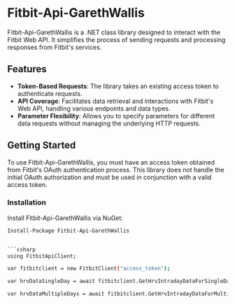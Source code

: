 # Fitbit-Api-GarethWallis

Fitbit-Api-GarethWallis is a .NET class library designed to interact with the Fitbit Web API. It simplifies the process of sending requests and processing responses from Fitbit's services.

## Features

- **Token-Based Requests**: The library takes an existing access token to authenticate requests.
- **API Coverage**: Facilitates data retrieval and interactions with Fitbit's Web API, handling various endpoints and data types.
- **Parameter Flexibility**: Allows you to specify parameters for different data requests without managing the underlying HTTP requests.

## Getting Started

To use Fitbit-Api-GarethWallis, you must have an access token obtained from Fitbit's OAuth authentication process. This library does not handle the initial OAuth authorization and must be used in conjunction with a valid access token.

### Installation

Install Fitbit-Api-GarethWallis via NuGet:

```bash
Install-Package Fitbit-Api-GarethWallis


```csharp
using FitbitApiClient;

var fitbitclient = new FitbitClient("access_token");

var hrvDataSingleDay = await fitbitclient.GetHrvIntradayDataForSingleDayAsync(DateTime.UtcNow);

var hrvDataMultipleDays = await fitbitclient.GetHrvIntradayDataForMultipleDaysAsync(DateTime.UtcNow.AddDays(-2), DateTime.UtcNow);